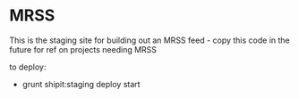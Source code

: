 MRSS
====

This is the staging site for building out an MRSS feed - copy this code in the future for ref on projects needing MRSS

to deploy:
 * grunt shipit:staging deploy start